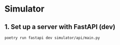 # Simulator

## 1. Set up a server with FastAPI (dev)

```zsh
poetry run fastapi dev simulator/api/main.py
```


